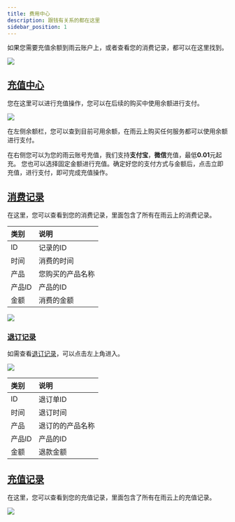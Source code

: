 ```yaml
---
title: 费用中心
description: 跟钱有关系的都在这里
sidebar_position: 1
---
```

如果您需要充值余额到雨云账户上，或者查看您的消费记录，都可以在这里找到。

![](https://cn-sy1.rains3.com/rainyun-assets/Pic/2023/12/img_1701423282_c680b503f11a4e0a45b10a9dc632c22a)

## [充值中心](https://app.rainyun.com/expense/pay)

您在这里可以进行充值操作，您可以在后续的购买中使用余额进行支付。

![](https://cn-sy1.rains3.com/rainyun-assets/Pic/2023/12/img_1701424343_c5eb1074d46a8d90d918a11946224007)

在左侧余额栏，您可以查到目前可用余额，在雨云上购买任何服务都可以使用余额进行支付。<br/>

在右侧您可以为您的雨云账号充值，我们支持**支付宝**，**微信**充值，最低**0.01**元起充。
您也可以选择固定金额进行充值。确定好您的支付方式与金额后，点击立即充值，进行支付，即可完成充值操作。

## [消费记录](https://app.rainyun.com/logs/cost)

在这里，您可以查看到您的消费记录，里面包含了所有在雨云上的消费记录。

| 类别   | 说明       |
|:-----|:---------|
| ID   | 记录的ID    |
| 时间   | 消费的时间    |
| 产品   | 您购买的产品名称 |
| 产品ID | 产品的ID    |
| 金额   | 消费的金额    |


![](https://cn-sy1.rains3.com/rainyun-assets/Pic/2023/12/img_1701425033_388a94b6c84d9648d2a0caf4272829d6)

### [退订记录](https://app.rainyun.com/logs/unsub)

如需查看[退订记录](https://app.rainyun.com/logs/unsub)，可以点击左上角进入。

![](https://cn-sy1.rains3.com/rainyun-assets/Pic/2023/12/img_1701425434_31a516b694cdd9843ad864fae01b84a7)

| 类别   | 说明       |
|:-----|:---------|
| ID   | 退订单ID    |
| 时间   | 退订时间     |
| 产品   | 退订的的产品名称 |
| 产品ID | 产品的ID    |
| 金额   | 退款金额     |


## [充值记录](https://app.rainyun.com/logs/pay)
在这里，您可以查看到您的充值记录，里面包含了所有在雨云上的充值记录。

![](https://cn-sy1.rains3.com/rainyun-assets/Pic/2023/12/img_1701425562_0b31300bb7b177747ed08773e8365d24)
